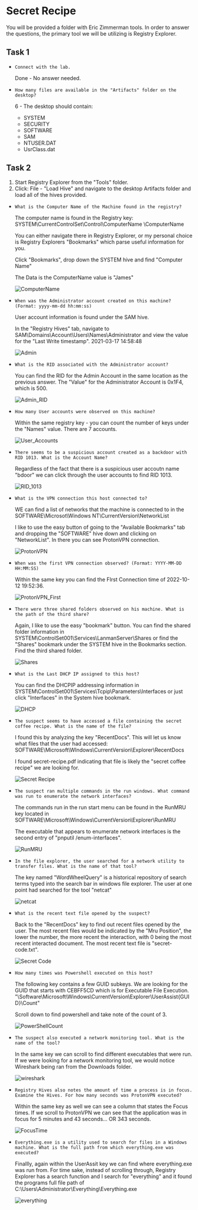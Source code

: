 # Secret Recipe

You will be provided a folder with Eric Zimmerman tools. In order to answer the questions, the primary tool we will be utilizing is Registry Explorer.

## Task 1
- `Connect with the lab.`

    Done - No answer needed.

- `How many files are available in the "Artifacts" folder on the desktop?`

    6 - The desktop should contain:
    - SYSTEM
    - SECURITY
    - SOFTWARE
    - SAM
    - NTUSER.DAT
    - UsrClass.dat

## Task 2 

1. Start Registry Explorer from the "Tools" folder. 
2. Click: File - "Load Hive" and navigate to the desktop Artifacts folder and load all of the hives provided.

- `What is the Computer Name of the Machine found in the registry?`

    The computer name is found in the Registry key: SYSTEM\CurrentControlSet\Control\ComputerName
\ComputerName
    
    You can either navigate there in Registry Explorer, or my personal choice is Registry Explorers "Bookmarks" which parse useful information for you. 

    Click "Bookmarks", drop down the SYSTEM hive and find "Computer Name"

    The Data is the ComputerName value is "James"
    
    ![ComputerName](https://github.com/missinglenk13/THM_Walk_Throughs/blob/main/Secret%20Recipe/Images/ComputerName.png)

- `When was the Administrator account created on this machine? (Format: yyyy-mm-dd hh:mm:ss)`

    User account information is found under the SAM hive.

    In the "Registry Hives" tab, navigate to SAM\Domains\Account\Users\Names\Administrator and view the value for the "Last Write timestamp". 2021-03-17 14:58:48

    ![Admin](https://github.com/missinglenk13/THM_Walk_Throughs/blob/main/Secret%20Recipe/Images/Admin_Account.png)

- `What is the RID associated with the Administrator account?`

    You can find the RID for the Admin Account in the same location as the previous answer. The "Value" for the Administrator Account is 0x1F4, which is 500.

    ![Admin_RID](https://github.com/missinglenk13/THM_Walk_Throughs/blob/main/Secret%20Recipe/Images/Admin_RID.png)

- `How many User accounts were observed on this machine?` 

    Within the same registry key - you can count the number of keys under the "Names" value. There are 7 accounts.

    ![User_Accounts](https://github.com/missinglenk13/THM_Walk_Throughs/blob/main/Secret%20Recipe/Images/Number_Users.png)

- `There seems to be a suspicious account created as a backdoor with RID 1013. What is the Account Name?`

    Regardless of the fact that there is a suspicious user accoutn name "bdoor" we can click through the user accounts to find RID 1013. 

    ![RID_1013](https://github.com/missinglenk13/THM_Walk_Throughs/blob/main/Secret%20Recipe/Images/RID_1013.png)


- `What is the VPN connection this host connected to?`

    WE can find a list of networks that the machine is connected to in the SOFTWARE\Microsot\Windows NT\CurrentVersion\NetworkList

    I like to use the easy button of going to the "Available Bookmarks" tab and dropping the "SOFTWARE" hive down and clicking on "NetworkList". In there you can see ProtonVPN connection.

    ![ProtonVPN](https://github.com/missinglenk13/THM_Walk_Throughs/blob/main/Secret%20Recipe/Images/Proton_VPN.png)

- `When was the first VPN connection observed? (Format: YYYY-MM-DD HH:MM:SS)`

    Within the same key you can find the FIrst Connection time of 2022-10-12 19:52:36.

    ![ProtonVPN_First](https://github.com/missinglenk13/THM_Walk_Throughs/blob/main/Secret%20Recipe/Images/VPN_First_connect.png)

- `There were three shared folders observed on his machine. What is the path of the third share?`
    
    Again, I like to use the easy "bookmark" button. You can find the shared folder information in SYSTEM\ControlSet001\Services\LanmanServer\Shares or find the "Shares" bookmark under the SYSTEM hive in the Bookmarks section. Find the third shared folder. 

    ![Shares](https://github.com/missinglenk13/THM_Walk_Throughs/blob/main/Secret%20Recipe/Images/Third_share.png)

- `What is the Last DHCP IP assigned to this host?`

    You can find the DHCPIP addressing information in SYSTEM\ControlSet001\Services\Tcpip\Parameters\Interfaces or just click "Interfaces" in the System hive bookmark.

    ![DHCP](https://github.com/missinglenk13/THM_Walk_Throughs/blob/main/Secret%20Recipe/Images/DHCPIP.png)

- `The suspect seems to have accessed a file containing the secret coffee recipe. What is the name of the file?`

    I found this by analyzing the key "RecentDocs". This will let us know what files that the user had accessed: SOFTWARE\Microsoft\WIndows\CurrentVersion\Explorer\RecentDocs

    I found secret-recipe.pdf indicating that file is likely the "secret coffee recipe" we are looking for. 

    ![Secret Recipe](https://github.com/missinglenk13/THM_Walk_Throughs/blob/main/Secret%20Recipe/Images/Secretrecipe.png)

- `The suspect ran multiple commands in the run windows. What command was run to enumerate the network interfaces?`

    The commands run in the run start menu can be found in the RunMRU key located in SOFTWARE\Microsoft\Windows\CurrentVersion\Explorer\RunMRU

    The executable that appears to enumerate network interfaces is the second entry of "pnputil /enum-interfaces".

    ![RunMRU](https://github.com/missinglenk13/THM_Walk_Throughs/blob/main/Secret%20Recipe/Images/RunMRU.png)

- `In the file explorer, the user searched for a network utility to transfer files. What is the name of that tool?`

    The key named "WordWheelQuery" is a historical repository of search terms typed into the search bar in windows file explorer. The user at one point had searched for the tool "netcat"

    ![netcat](https://github.com/missinglenk13/THM_Walk_Throughs/blob/main/Secret%20Recipe/Images/netcat.png)

- `What is the recent text file opened by the suspect?`

    Back to the "RecentDocs" key to find out recent files opened by the user. The most recent files would be indicated by the "Mru Position", the lower the number, the more recent the interaction, with 0 being the most recent interacted document. The most recent text file is "secret-code.txt".

    ![Secret Code](https://github.com/missinglenk13/THM_Walk_Throughs/blob/main/Secret%20Recipe/Images/SecretCode.png)

- `How many times was Powershell executed on this host?`

   The following key contains a few GUID subkeys. We are looking for the GUID that starts with CEBFF5CD which is for Executable File Execution. "\Software\Microsoft\Windows\CurrentVersion\Explorer\UserAssist\{GUID}\Count"

   Scroll down to find powershell and take note of the count of 3.

   ![PowerShellCount](https://github.com/missinglenk13/THM_Walk_Throughs/blob/main/Secret%20Recipe/Images/PowershellCount.png)

- `The suspect also executed a network monitoring tool. What is the name of the tool?`

    In the same key we can scroll to find different executables that were run. If we were looking for a network monitoring tool, we would notice Wireshark being ran from the Downloads folder. 

    ![wireshark](https://github.com/missinglenk13/THM_Walk_Throughs/blob/main/Secret%20Recipe/Images/wireshark.png)

- `Registry Hives also notes the amount of time a process is in focus. Examine the Hives. For how many seconds was ProtonVPN executed?`

    Within the same key as well we can see a column that states the Focus times. If we scroll to ProtonVPN we can see that the application was in focus for 5 minutes and 43 seconds... OR 343 seconds.

    ![FocusTime](https://github.com/missinglenk13/THM_Walk_Throughs/blob/main/Secret%20Recipe/Images/FocusTime.png)

- `Everything.exe is a utility used to search for files in a Windows machine. What is the full path from which everything.exe was executed?`

    Finallly, again within the UserAssit key we can find where everything.exe was run from. For time sake, instead of scrolling through, Registry Explorer has a search function and I search for "everything" and it found the programs full file path of C:\Users\Administrator\Everything\Everything.exe

    ![everything](https://github.com/missinglenk13/THM_Walk_Throughs/blob/main/Secret%20Recipe/Images/everything.png)

